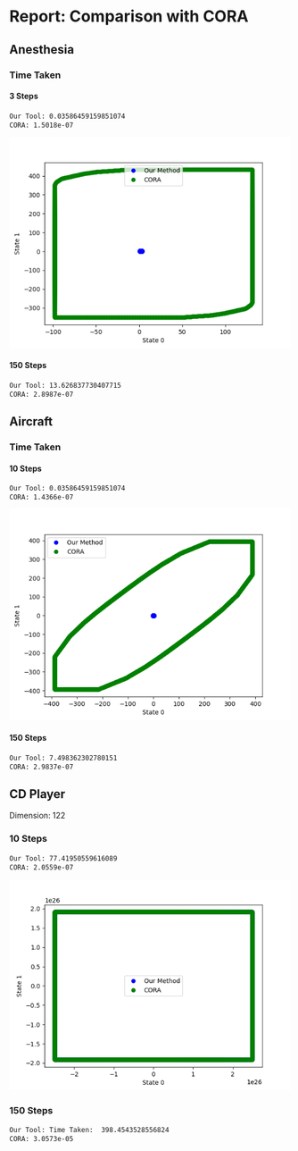 # Report: Comparison with CORA

## Anesthesia

### Time Taken

#### 3 Steps

```shell
Our Tool: 0.03586459159851074
CORA: 1.5018e-07
```

![pkpd_tstep_3](pkpd_tstep_3.png)

#### 150 Steps

```shell
Our Tool: 13.626837730407715
CORA: 2.8987e-07
```

## Aircraft

### Time Taken

#### 10 Steps

```shell
Our Tool: 0.03586459159851074
CORA: 1.4366e-07
```

![aircraft_tstep_10](aircraft_tstep_10.png)

#### 150 Steps

```shell
Our Tool: 7.498362302780151
CORA: 2.9837e-07
```

## CD Player

Dimension: 122

### 10 Steps

```shell
Our Tool: 77.41950559616089
CORA: 2.0559e-07
```

![cd_tstep_10](cd_tstep_10.png)

### 150 Steps

```shell
Our Tool: Time Taken:  398.4543528556824
CORA: 3.0573e-05
```

